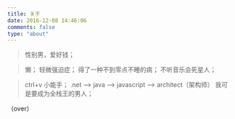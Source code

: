 ```yaml
---
title: 关于
date: 2016-12-08 14:46:06
comments: false
type: "about"
---
```


> 性别男，爱好钱；

> 懒；
> 轻微强迫症；
> 得了一种不到零点不睡的病；
> 不听音乐会死星人；

> ctrl+v 小能手；
> .net --> java --> javascript --> architect（架构师）
> 我可是要成为全栈王的男人；


 （over）